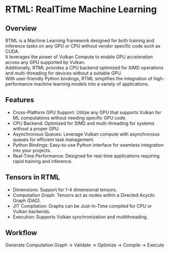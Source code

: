 # RTML: RealTime Machine Learning
## Overview
RTML is a Machine Learning framework designed for both training and inference tasks on any GPU or CPU without vendor specific code such as CUDA.<br>
It leverages the power of Vulkan Compute to enable GPU acceleration across any GPU supported by Vulkan.<br>
Additionally, RTML provides a CPU backend optimized for SIMD operations and multi-threading for devices without a suitable GPU.<br>
With user-friendly Python bindings, RTML simplifies the integration of high-performance machine learning models into a variety of applications.<br>

## Features
* Cross-Platform GPU Support: Utilize any GPU that supports Vulkan for ML computations without needing specific GPU code.
* CPU Backend: Optimized for SIMD and multi-threading for systems without a proper GPU.
* Asynchronous Queues: Leverage Vulkan compute with asynchronous queues for efficient task management.
* Python Bindings: Easy-to-use Python interface for seamless integration into your projects.
* Real-Time Performance: Designed for real-time applications requiring rapid training and inference.

## Tensors in RTML
* Dimensions: Support for 1-4 dimensional tensors.
* Computation Graph: Tensors act as nodes within a Directed Acyclic Graph (DAG).
* JIT Compilation: Graphs can be Just-In-Time compiled for CPU or Vulkan backends.
* Execution: Supports Vulkan synchronization and multithreading.

## Workflow
Generate Computation Graph -> Validate -> Optimize -> Compile -> Execute

